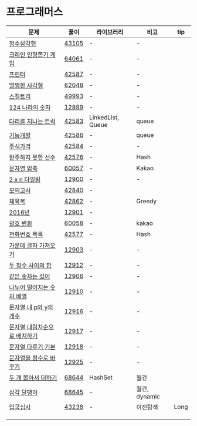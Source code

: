 # 프로그래머스

| 문제                                                         | 풀이                  | 라이브러리        | 비고          | tip  |
| ------------------------------------------------------------ | --------------------- | ----------------- | ------------- | ---- |
| [정수삼각형](https://programmers.co.kr/learn/courses/30/lessons/43105) | [43105](./43105.java) | -                 | -             |      |
| [크레인 인형뽑기 게임](https://programmers.co.kr/learn/courses/30/lessons/64061?language=java) | [64061](./64061.java) | -                 | -             |      |
| [프린터](https://programmers.co.kr/learn/courses/30/lessons/42587?language=java) | [42587](./42587.java) | -                 | -             |      |
| [멀쩡한 사각형](https://programmers.co.kr/learn/courses/30/lessons/62048?language=java) | [62048](./62048.java) | -                 | -             |      |
| [스킬트리](https://programmers.co.kr/learn/courses/30/lessons/49993?language=java) | [49993](./49993.java) | -                 | -             |      |
| [124 나라의 숫자](https://programmers.co.kr/learn/courses/30/lessons/12899?language=java) | [12899](./12899.java) | -                 | -             |      |
| [다리를 지나는 트럭](https://programmers.co.kr/learn/courses/30/lessons/42583) | [42583](./42583.java) | LinkedList, Queue | queue         |      |
| [기능개발](https://programmers.co.kr/learn/courses/30/lessons/42586) | [42586](./42586.java) | -                 | queue         |      |
| [주식가격](https://programmers.co.kr/learn/courses/30/lessons/42584) | [42584](./42584.java) | -                 | -             |      |
| [완주하지 못한 선수](https://programmers.co.kr/learn/courses/30/lessons/42576) | [42576](./42576.java) | -                 | Hash          |      |
| [문자열 압축](https://programmers.co.kr/learn/courses/30/lessons/60057) | [60057](./60057.java) | -                 | Kakao         |      |
| [2 x n 타일링](https://programmers.co.kr/learn/courses/30/lessons/12900) | [12900](./12900.java) | -                 | -             |      |
| [모의고사](https://programmers.co.kr/learn/courses/30/lessons/42840) | [42840](./42840.java) | -                 |               |      |
| [체육복](https://programmers.co.kr/learn/courses/30/lessons/42862) | [42862](./42862.java) | -                 | Greedy        |      |
| [2016년](https://programmers.co.kr/learn/courses/30/lessons/12901) | [12901](./12901.java) | -                 |               |      |
| [괄호 변환](https://programmers.co.kr/learn/courses/30/lessons/60058) | [60058](./60058.java) | -                 | kakao         |      |
| [전화번호 목록](https://programmers.co.kr/learn/courses/30/lessons/42577) | [42577](./42577.java) | -                 | Hash          |      |
| [가운데 글자 가져오기](https://programmers.co.kr/learn/courses/30/lessons/12903) | [12903](./12903.java) | -                 | -             |      |
| [두 정수 사이의 합](https://programmers.co.kr/learn/courses/30/lessons/12912) | [12912](./12912.java) | -                 | -             |      |
| [같은 숫자는 싫어](https://programmers.co.kr/learn/courses/30/lessons/12906) | [12906](./12906.java) | -                 | -             |      |
| [나누어 떨어지는 숫자 배열](https://programmers.co.kr/learn/courses/30/lessons/12910) | [12910](12910.java)   | -                 | -             |      |
| [문자열 내 p와 y의 개수](https://programmers.co.kr/learn/courses/30/lessons/12916) | [12916](./12916.java) | -                 | -             |      |
| [문자열 내림차순으로 배치하기](https://programmers.co.kr/learn/courses/30/lessons/12917) | [12917](./12917.java) | -                 | -             |      |
| [문자열 다루기 기본](https://programmers.co.kr/learn/courses/30/lessons/12918) | [12918](./12918.java) | -                 | -             |      |
| [문자열을 정수로 바꾸기](https://programmers.co.kr/learn/courses/30/lessons/12925) | [12925](./12925.java) | -                 | -             |      |
| [두 개 뽑아서 더하기](https://programmers.co.kr/learn/courses/30/lessons/68644?language=java) | [68644](68644.java)   | HashSet           | 월간          |      |
| [삼각 달팽이](https://programmers.co.kr/learn/courses/30/lessons/68645?language=java) | [68645](./68645.java) | -                 | 월간, dynamic |      |
| [입국심사](https://programmers.co.kr/learn/courses/30/lessons/43238) | [43238](43238.java)   | -                 | 이진탐색      | Long |
| []()                                                         | [](.java)             |                   |               |      |
| []()                                                         | [](.java)             |                   |               |      |
| []()                                                         | [](.java)             |                   |               |      |

